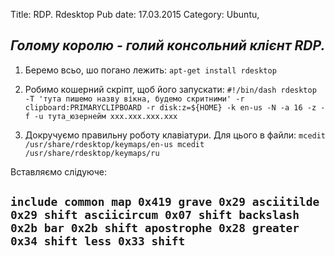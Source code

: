 Title: RDP. Rdesktop
Pub date: 17.03.2015
Category: Ubuntu, 

_Голому королю - голий консольний клієнт RDP._
-----


1. Беремо всьо, шо погано лежить:
`apt-get install rdesktop`

2. Робимо кошерний скріпт, щоб його запускати:
`#!/bin/dash
rdesktop -T 'тута пишемо назву вікна, будемо скритними' -r clipboard:PRIMARYCLIPBOARD -r disk:z=${HOME} -k en-us -N -a 16 -z -f -u тута_юзернейм xxx.xxx.xxx.xxx`

3. Докручуємо правильну роботу клавіатури. Для цього в файли:
`mcedit /usr/share/rdesktop/keymaps/en-us
mcedit /usr/share/rdesktop/keymaps/ru`

Вставляємо слідуюче:

`include common
map 0x419
grave 0x29
asciitilde 0x29 shift
asciicircum 0x07 shift
backslash 0x2b
bar 0x2b shift
apostrophe 0x28
greater 0x34 shift
less 0x33 shift`
-----